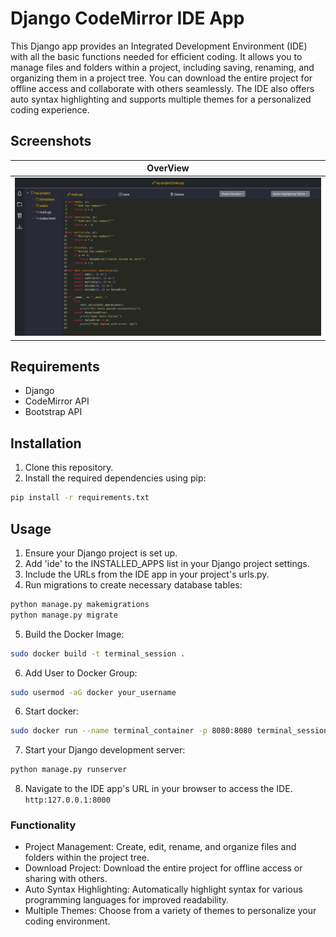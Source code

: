 # Django CodeMirror IDE App

This Django app provides an Integrated Development Environment (IDE) with all the basic functions needed for efficient
coding. It allows you to manage files and folders within a project, including saving, renaming, and organizing them in a
project tree. You can download the entire project for offline access and collaborate with others seamlessly. The IDE
also offers auto syntax highlighting and supports multiple themes for a personalized coding experience.

## Screenshots

| OverView                                            | 
|-----------------------------------------------------|
| <img src="./screenshots/overview.png" width="100%"> | 

## Requirements

- Django
- CodeMirror API
- Bootstrap API

## Installation

1. Clone this repository.
2. Install the required dependencies using pip:

```bash
pip install -r requirements.txt
```

## Usage

1. Ensure your Django project is set up.
2. Add 'ide' to the INSTALLED_APPS list in your Django project settings.
3. Include the URLs from the IDE app in your project's urls.py.
4. Run migrations to create necessary database tables:

```bash
python manage.py makemigrations
python manage.py migrate
```

5. Build the Docker Image:
```bash
sudo docker build -t terminal_session .
```

6. Add User to Docker Group:
```bash
sudo usermod -aG docker your_username
```

6. Start docker: 
```bash
sudo docker run --name terminal_container -p 8080:8080 terminal_session
```

7. Start your Django development server:

```bash
python manage.py runserver
```

8. Navigate to the IDE app's URL in your browser to access the IDE.
   `http:127.0.0.1:8000`

### Functionality
- Project Management: Create, edit, rename, and organize files and folders within the project tree.
- Download Project: Download the entire project for offline access or sharing with others.
- Auto Syntax Highlighting: Automatically highlight syntax for various programming languages for improved readability.
- Multiple Themes: Choose from a variety of themes to personalize your coding environment.